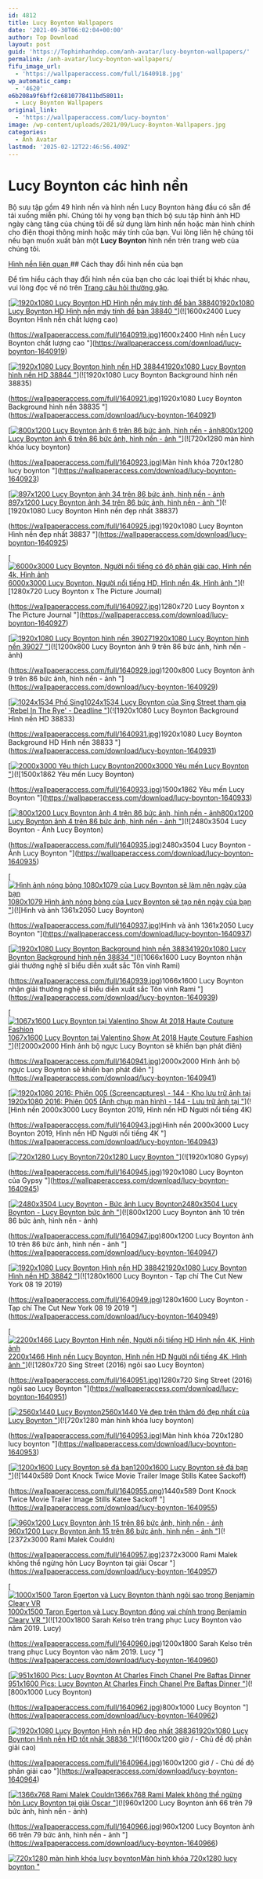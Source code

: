 ```yaml
---
id: 4812
title: Lucy Boynton Wallpapers
date: '2021-09-30T06:02:04+00:00'
author: Top Download
layout: post
guid: 'https://Tophinhanhdep.com/anh-avatar/lucy-boynton-wallpapers/'
permalink: /anh-avatar/lucy-boynton-wallpapers/
fifu_image_url:
  - 'https://wallpaperaccess.com/full/1640918.jpg'
wp_automatic_camp:
  - '4620'
e6b208a9f6bff2c6810778411bd58011:
  - Lucy Boynton Wallpapers
original_link:
  - 'https://wallpaperaccess.com/lucy-boynton'
image: /wp-content/uploads/2021/09/Lucy-Boynton-Wallpapers.jpg
categories:
  - Ảnh Avatar
lastmod: '2025-02-12T22:46:56.409Z'
---
```

# Lucy Boynton các hình nền

Bộ sưu tập gồm 49 hình nền và hình nền Lucy Boynton hàng đầu có sẵn để tải xuống miễn phí. Chúng tôi hy vọng bạn thích bộ sưu tập hình ảnh HD ngày càng tăng của chúng tôi để sử dụng làm hình nền hoặc màn hình chính cho điện thoại thông minh hoặc máy tính của bạn. Vui lòng liên hệ chúng tôi nếu bạn muốn xuất bản một **Lucy Boynton** hình nền trên trang web của chúng tôi.

[Hình nền liên quan ](#related) ## Cách thay đổi hình nền của bạn

Để tìm hiểu cách thay đổi hình nền của bạn cho các loại thiết bị khác nhau, vui lòng đọc về nó trên [Trang câu hỏi thường gặp](https://tophinhanhdep.com/faq/).

  
[[![1920x1080 Lucy Boynton HD Hình nền máy tính để bàn 38840](https://wallpaperaccess.com/full/1640918.jpg)1920x1080 Lucy Boynton HD Hình nền máy tính để bàn 38840 "](https://wallpaperaccess.com/download/lucy-boynton-1640918)](![1600x2400 Lucy Boynton Hình nền chất lượng cao)

(https://wallpaperaccess.com/full/1640919.jpg)1600x2400 Hình nền Lucy Boynton chất lượng cao "](https://wallpaperaccess.com/download/lucy-boynton-1640919)

[[![1920x1080 Lucy Boynton hình nền HD 38844](https://wallpaperaccess.com/full/1640920.jpg)1920x1080 Lucy Boynton hình nền HD 38844 "](https://wallpaperaccess.com/download/lucy-boynton-1640920)](![1920x1080 Lucy Boynton Background hình nền 38835)

(https://wallpaperaccess.com/full/1640921.jpg)1920x1080 Lucy Boynton Background hình nền 38835 "](https://wallpaperaccess.com/download/lucy-boynton-1640921)

[[![800x1200 Lucy Boynton ảnh 6 trên 86 bức ảnh, hình nền - ảnh](https://wallpaperaccess.com/full/1640922.jpg)800x1200 Lucy Boynton ảnh 6 trên 86 bức ảnh, hình nền - ảnh "](https://wallpaperaccess.com/download/lucy-boynton-1640922)](![720x1280 màn hình khóa lucy boynton)

(https://wallpaperaccess.com/full/1640923.jpg)Màn hình khóa 720x1280 lucy boynton "](https://wallpaperaccess.com/download/lucy-boynton-1640923)

[[![897x1200 Lucy Boynton ảnh 34 trên 86 bức ảnh, hình nền - ảnh](https://wallpaperaccess.com/full/1640924.jpg)897x1200 Lucy Boynton ảnh 34 trên 86 bức ảnh, hình nền - ảnh "](https://wallpaperaccess.com/download/lucy-boynton-1640924)](![1920x1080 Lucy Boynton Hình nền đẹp nhất 38837)

(https://wallpaperaccess.com/full/1640925.jpg)1920x1080 Lucy Boynton Hình nền đẹp nhất 38837 "](https://wallpaperaccess.com/download/lucy-boynton-1640925)

[[![6000x3000 Lucy Boynton, Người nổi tiếng có độ phân giải cao, Hình nền 4k, Hình ảnh](https://wallpaperaccess.com/full/1640926.jpg)6000x3000 Lucy Boynton, Người nổi tiếng HD, Hình nền 4k, Hình ảnh "](https://wallpaperaccess.com/download/lucy-boynton-1640926)](![1280x720 Lucy Boynton x The Picture Journal)

(https://wallpaperaccess.com/full/1640927.jpg)1280x720 Lucy Boynton x The Picture Journal "](https://wallpaperaccess.com/download/lucy-boynton-1640927)

[[![1920x1080 Lucy Boynton hình nền 39027](https://wallpaperaccess.com/full/1640928.jpg)1920x1080 Lucy Boynton hình nền 39027 "](https://wallpaperaccess.com/download/lucy-boynton-1640928)](![1200x800 Lucy Boynton ảnh 9 trên 86 bức ảnh, hình nền - ảnh)

(https://wallpaperaccess.com/full/1640929.jpg)1200x800 Lucy Boynton ảnh 9 trên 86 bức ảnh, hình nền - ảnh "](https://wallpaperaccess.com/download/lucy-boynton-1640929)

[[![1024x1534 Phố Sing](https://wallpaperaccess.com/full/1640930.jpg)1024x1534 Lucy Boynton của Sing Street tham gia 'Rebel In The Rye' - Deadline "](https://wallpaperaccess.com/download/lucy-boynton-1640930)](![1920x1080 Lucy Boynton Background Hình nền HD 38833)

(https://wallpaperaccess.com/full/1640931.jpg)1920x1080 Lucy Boynton Background HD Hình nền 38833 "](https://wallpaperaccess.com/download/lucy-boynton-1640931)

[[![2000x3000 Yêu thích Lucy Boynton](https://wallpaperaccess.com/full/1640932.jpg)2000x3000 Yêu mến Lucy Boynton "](https://wallpaperaccess.com/download/lucy-boynton-1640932)](![1500x1862 Yêu mến Lucy Boynton)

(https://wallpaperaccess.com/full/1640933.jpg)1500x1862 Yêu mến Lucy Boynton "](https://wallpaperaccess.com/download/lucy-boynton-1640933)

[[![800x1200 Lucy Boynton ảnh 4 trên 86 bức ảnh, hình nền - ảnh](https://wallpaperaccess.com/full/1640934.jpg)800x1200 Lucy Boynton ảnh 4 trên 86 bức ảnh, hình nền - ảnh "](https://wallpaperaccess.com/download/lucy-boynton-1640934)](![2480x3504 Lucy Boynton - Ảnh Lucy Boynton)

(https://wallpaperaccess.com/full/1640935.jpg)2480x3504 Lucy Boynton - Ảnh Lucy Boynton "](https://wallpaperaccess.com/download/lucy-boynton-1640935)

[[![Hình ảnh nóng bỏng 1080x1079 của Lucy Boynton sẽ làm nên ngày của bạn](https://wallpaperaccess.com/full/1640936.jpg)1080x1079 Hình ảnh nóng bỏng của Lucy Boynton sẽ tạo nên ngày của bạn "](https://wallpaperaccess.com/download/lucy-boynton-1640936)](![Hình và ảnh 1361x2050 Lucy Boynton)

(https://wallpaperaccess.com/full/1640937.jpg)Hình và ảnh 1361x2050 Lucy Boynton "](https://wallpaperaccess.com/download/lucy-boynton-1640937)

[[![1920x1080 Lucy Boynton Background hình nền 38834](https://wallpaperaccess.com/full/1640938.jpg)1920x1080 Lucy Boynton Background hình nền 38834 "](https://wallpaperaccess.com/download/lucy-boynton-1640938)](![1066x1600 Lucy Boynton nhận giải thưởng nghệ sĩ biểu diễn xuất sắc Tôn vinh Rami)

(https://wallpaperaccess.com/full/1640939.jpg)1066x1600 Lucy Boynton nhận giải thưởng nghệ sĩ biểu diễn xuất sắc Tôn vinh Rami "](https://wallpaperaccess.com/download/lucy-boynton-1640939)

[[![1067x1600 Lucy Boynton tại Valentino Show At 2018 Haute Couture Fashion](https://wallpaperaccess.com/full/1640940.jpg)1067x1600 Lucy Boynton tại Valentino Show At 2018 Haute Couture Fashion "](https://wallpaperaccess.com/download/lucy-boynton-1640940)](![2000x2000 Hình ảnh bộ ngực Lucy Boynton sẽ khiến bạn phát điên)

(https://wallpaperaccess.com/full/1640941.jpg)2000x2000 Hình ảnh bộ ngực Lucy Boynton sẽ khiến bạn phát điên "](https://wallpaperaccess.com/download/lucy-boynton-1640941)

[[![1920x1080 2016: Phiên 005 (Screencaptures) - 144 - Kho lưu trữ ảnh tại](https://wallpaperaccess.com/full/1640942.jpg)1920x1080 2016: Phiên 005 (Ảnh chụp màn hình) - 144 - Lưu trữ ảnh tại "](https://wallpaperaccess.com/download/lucy-boynton-1640942)](![Hình nền 2000x3000 Lucy Boynton 2019, Hình nền HD Người nổi tiếng 4K)

(https://wallpaperaccess.com/full/1640943.jpg)Hình nền 2000x3000 Lucy Boynton 2019, Hình nền HD Người nổi tiếng 4K "](https://wallpaperaccess.com/download/lucy-boynton-1640943)

[[![720x1280 Lucy Boynton](https://wallpaperaccess.com/full/1640944.png)720x1280 Lucy Boynton "](https://wallpaperaccess.com/download/lucy-boynton-1640944)](![1920x1080 Gypsy)

(https://wallpaperaccess.com/full/1640945.jpg)1920x1080 Lucy Boynton của Gypsy "](https://wallpaperaccess.com/download/lucy-boynton-1640945)

[[![2480x3504 Lucy Boynton - Bức ảnh Lucy Boynton](https://wallpaperaccess.com/full/1640946.jpg)2480x3504 Lucy Boynton - Lucy Boynton bức ảnh "](https://wallpaperaccess.com/download/lucy-boynton-1640946)](![800x1200 Lucy Boynton ảnh 10 trên 86 bức ảnh, hình nền - ảnh)

(https://wallpaperaccess.com/full/1640947.jpg)800x1200 Lucy Boynton ảnh 10 trên 86 bức ảnh, hình nền - ảnh "](https://wallpaperaccess.com/download/lucy-boynton-1640947)

[[![1920x1080 Lucy Boynton Hình nền HD 38842](https://wallpaperaccess.com/full/1640948.jpg)1920x1080 Lucy Boynton Hình nền HD 38842 "](https://wallpaperaccess.com/download/lucy-boynton-1640948)](![1280x1600 Lucy Boynton - Tạp chí The Cut New York 08 19 2019)

(https://wallpaperaccess.com/full/1640949.jpg)1280x1600 Lucy Boynton - Tạp chí The Cut New York 08 19 2019 "](https://wallpaperaccess.com/download/lucy-boynton-1640949)

[[![2200x1466 Lucy Boynton Hình nền, Người nổi tiếng HD Hình nền 4K, Hình ảnh](https://wallpaperaccess.com/full/1640950.jpg)2200x1466 Hình nền Lucy Boynton, Hình nền HD Người nổi tiếng 4K, Hình ảnh "](https://wallpaperaccess.com/download/lucy-boynton-1640950)](![1280x720 Sing Street (2016) ngôi sao Lucy Boynton)

(https://wallpaperaccess.com/full/1640951.jpg)1280x720 Sing Street (2016) ngôi sao Lucy Boynton "](https://wallpaperaccess.com/download/lucy-boynton-1640951)

[[![2560x1440 Lucy Boynton](https://wallpaperaccess.com/full/1640952.jpg)2560x1440 Vẻ đẹp trên thảm đỏ đẹp nhất của Lucy Boynton "](https://wallpaperaccess.com/download/lucy-boynton-1640952)](![720x1280 màn hình khóa lucy boynton)

(https://wallpaperaccess.com/full/1640953.jpg)Màn hình khóa 720x1280 lucy boynton "](https://wallpaperaccess.com/download/lucy-boynton-1640953)

[[![1200x1600 Lucy Boynton sẽ đá bạn](https://wallpaperaccess.com/full/1640954.jpg)1200x1600 Lucy Boynton sẽ đá bạn "](https://wallpaperaccess.com/download/lucy-boynton-1640954)](![1440x589 Dont Knock Twice Movie Trailer Image Stills Katee Sackoff)

(https://wallpaperaccess.com/full/1640955.png)1440x589 Dont Knock Twice Movie Trailer Image Stills Katee Sackoff "](https://wallpaperaccess.com/download/lucy-boynton-1640955)

[[![960x1200 Lucy Boynton ảnh 15 trên 86 bức ảnh, hình nền - ảnh](https://wallpaperaccess.com/full/1640956.jpg)960x1200 Lucy Boynton ảnh 15 trên 86 bức ảnh, hình nền - ảnh "](https://wallpaperaccess.com/download/lucy-boynton-1640956)](![2372x3000 Rami Malek Couldn)

(https://wallpaperaccess.com/full/1640957.jpg)2372x3000 Rami Malek không thể ngừng hôn Lucy Boynton tại giải Oscar "](https://wallpaperaccess.com/download/lucy-boynton-1640957)

[[![1000x1500 Taron Egerton và Lucy Boynton thành ngôi sao trong Benjamin Cleary VR](https://wallpaperaccess.com/full/1640958.jpg)1000x1500 Taron Egerton và Lucy Boynton đóng vai chính trong Benjamin Cleary VR "](https://wallpaperaccess.com/download/lucy-boynton-1640958)](![1200x1800 Sarah Kelso trên trang phục Lucy Boynton vào năm 2019. Lucy)

(https://wallpaperaccess.com/full/1640960.jpg)1200x1800 Sarah Kelso trên trang phục Lucy Boynton vào năm 2019. Lucy "](https://wallpaperaccess.com/download/lucy-boynton-1640960)

[[![951x1600 Pics: Lucy Boynton At Charles Finch Chanel Pre Baftas Dinner](https://wallpaperaccess.com/full/1640961.jpg)951x1600 Pics: Lucy Boynton At Charles Finch Chanel Pre Baftas Dinner "](https://wallpaperaccess.com/download/lucy-boynton-1640961)](![800x1000 Lucy Boynton)

(https://wallpaperaccess.com/full/1640962.jpg)800x1000 Lucy Boynton "](https://wallpaperaccess.com/download/lucy-boynton-1640962)

[[![1920x1080 Lucy Boynton Hình nền HD đẹp nhất 38836](https://wallpaperaccess.com/full/1640963.jpg)1920x1080 Lucy Boynton Hình nền HD tốt nhất 38836 "](https://wallpaperaccess.com/download/lucy-boynton-1640963)](![1600x1200 giờ / - Chủ đề độ phân giải cao)

(https://wallpaperaccess.com/full/1640964.jpg)1600x1200 giờ / - Chủ đề độ phân giải cao "](https://wallpaperaccess.com/download/lucy-boynton-1640964)

[[![1366x768 Rami Malek Couldn](https://wallpaperaccess.com/full/1640965.jpg)1366x768 Rami Malek không thể ngừng hôn Lucy Boynton tại giải Oscar "](https://wallpaperaccess.com/download/lucy-boynton-1640965)](![960x1200 Lucy Boynton ảnh 66 trên 79 bức ảnh, hình nền - ảnh)

(https://wallpaperaccess.com/full/1640966.jpg)960x1200 Lucy Boynton ảnh 66 trên 79 bức ảnh, hình nền - ảnh "](https://wallpaperaccess.com/download/lucy-boynton-1640966)

[![720x1280 màn hình khóa lucy boynton](https://wallpaperaccess.com/full/1640967.jpg)Màn hình khóa 720x1280 lucy boynton "](https://wallpaperaccess.com/download/lucy-boynton-1640967)
